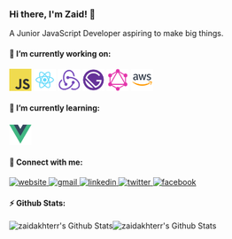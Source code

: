 ### Hi there, I'm Zaid! 👋

A Junior JavaScript Developer aspiring to make big things.

#### 🔭 I’m currently working on:

<span>
  <img width="40px" height="40px" src="https://raw.githubusercontent.com/github/explore/80688e429a7d4ef2fca1e82350fe8e3517d3494d/topics/javascript/javascript.png" alt="javascript"/>
</span>

<span>
  <img width="40px" height="40px" src="https://raw.githubusercontent.com/github/explore/80688e429a7d4ef2fca1e82350fe8e3517d3494d/topics/react/react.png" alt="react"/>
</span>

<span>
  <img width="40px" height="40px" src="https://raw.githubusercontent.com/github/explore/80688e429a7d4ef2fca1e82350fe8e3517d3494d/topics/redux/redux.png" alt="redux"/>
</span>

<span>
  <img width="40px" height="40px" src="https://raw.githubusercontent.com/github/explore/e94815998e4e0713912fed477a1f346ec04c3da2/topics/gatsby/gatsby.png" alt="gatsby"/>
</span>

<span>
  <img width="40px" height="40px" src="https://raw.githubusercontent.com/github/explore/e94815998e4e0713912fed477a1f346ec04c3da2/topics/graphql/graphql.png" alt="graphql"/>
</span>

<span>
  <img width="40px" height="40px" src="https://raw.githubusercontent.com/github/explore/fbceb94436312b6dacde68d122a5b9c7d11f9524/topics/aws/aws.png" alt="aws"/>
</span>

#### 🌱 I’m currently learning:

<span>
  <img width="40px" height="40px" src="https://raw.githubusercontent.com/github/explore/e94815998e4e0713912fed477a1f346ec04c3da2/topics/vue/vue.png" alt="vue"/>
</span>

#### 🤝 Connect with me:

<a href="https://zaidakhterr.me/">
  <img alt="website" src="https://img.shields.io/badge/website-%23323330.svg?&style=for-the-badge&logo=Zulip&logoColor=white"/>
</a>
<a href="mailto:zaidakhter1202@gmail.com">
  <img alt="gmail" src="https://img.shields.io/badge/gmail-%23D14836.svg?&style=for-the-badge&logo=Gmail&logoColor=white"/>
</a>
<a href="https://www.linkedin.com/in/zaidakhterr/">
  <img alt="linkedin" src="https://img.shields.io/badge/linkedin-%230077B5.svg?&style=for-the-badge&logo=linkedIn&logoColor=white"/>
</a>
<a href="https://twitter.com/zaidakhterr">
  <img alt="twitter" src="https://img.shields.io/badge/twitter-%231DA1F2.svg?&style=for-the-badge&logo=twitter&logoColor=white"/>
</a>
<a href="https://www.facebook.com/zaidakhterr">
  <img alt="facebook" src="https://img.shields.io/badge/facebook-%231877f2.svg?&style=for-the-badge&logo=facebook&logoColor=white"/>
</a>


#### ⚡ Github Stats:

<img align="left" alt="zaidakhterr's Github Stats" src="https://github-readme-stats.zaidakhterr.vercel.app/api?username=zaidakhterr&show_icons=true&include_all_commits=true&count_private=true&hide_border=true" />
<img align="left" alt="zaidakhterr's Github Stats" src="https://github-readme-stats.zaidakhterr.vercel.app/api/top-langs/?username=zaidakhterr&hide_border=true" />
